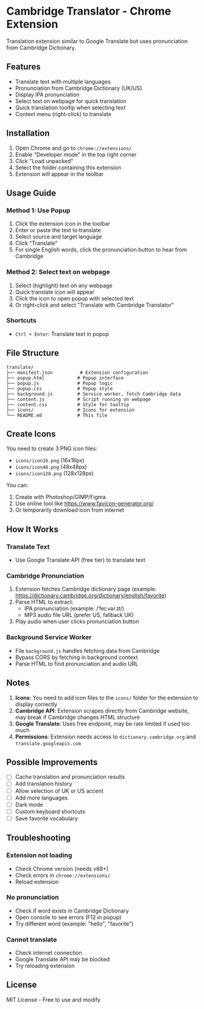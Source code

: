 # Cambridge Translator - Chrome Extension

Translation extension similar to Google Translate but uses pronunciation from Cambridge Dictionary.

## Features

- Translate text with multiple languages
- Pronunciation from Cambridge Dictionary (UK/US)
- Display IPA pronunciation
- Select text on webpage for quick translation
- Quick translation tooltip when selecting text
- Context menu (right-click) to translate

## Installation

1. Open Chrome and go to `chrome://extensions/`
2. Enable "Developer mode" in the top right corner
3. Click "Load unpacked"
4. Select the folder containing this extension
5. Extension will appear in the toolbar

## Usage Guide

### Method 1: Use Popup
1. Click the extension icon in the toolbar
2. Enter or paste the text to translate
3. Select source and target language
4. Click "Translate"
5. For single English words, click the pronunciation button to hear from Cambridge

### Method 2: Select text on webpage
1. Select (highlight) text on any webpage
2. Quick translate icon will appear
3. Click the icon to open popup with selected text
4. Or right-click and select "Translate with Cambridge Translator"

### Shortcuts
- `Ctrl + Enter`: Translate text in popup

## File Structure

```
translate/
├── manifest.json          # Extension configuration
├── popup.html            # Popup interface
├── popup.js              # Popup logic
├── popup.css             # Popup style
├── background.js         # Service worker, fetch Cambridge data
├── content.js            # Script running on webpage
├── content.css           # Style for tooltip
├── icons/                # Icons for extension
└── README.md             # This file
```

## Create Icons

You need to create 3 PNG icon files:
- `icons/icon16.png` (16x16px)
- `icons/icon48.png` (48x48px)
- `icons/icon128.png` (128x128px)

You can:
1. Create with Photoshop/GIMP/Figma
2. Use online tool like https://www.favicon-generator.org/
3. Or temporarily download icon from internet

## How It Works

### Translate Text
- Use Google Translate API (free tier) to translate text

### Cambridge Pronunciation
1. Extension fetches Cambridge dictionary page (example: https://dictionary.cambridge.org/dictionary/english/favorite)
2. Parse HTML to extract:
   - IPA pronunciation (example: /ˈfeɪ.vər.ɪt/)
   - MP3 audio file URL (prefer US, fallback UK)
3. Play audio when user clicks pronunciation button

### Background Service Worker
- File `background.js` handles fetching data from Cambridge
- Bypass CORS by fetching in background context
- Parse HTML to find pronunciation and audio URL

## Notes

1. **Icons**: You need to add icon files to the `icons/` folder for the extension to display correctly
2. **Cambridge API**: Extension scrapes directly from Cambridge website, may break if Cambridge changes HTML structure
3. **Google Translate**: Uses free endpoint, may be rate limited if used too much
4. **Permissions**: Extension needs access to `dictionary.cambridge.org` and `translate.googleapis.com`

## Possible Improvements

- [ ] Cache translation and pronunciation results
- [ ] Add translation history
- [ ] Allow selection of UK or US accent
- [ ] Add more languages
- [ ] Dark mode
- [ ] Custom keyboard shortcuts
- [ ] Save favorite vocabulary

## Troubleshooting

### Extension not loading
- Check Chrome version (needs v88+)
- Check errors in `chrome://extensions/`
- Reload extension

### No pronunciation
- Check if word exists in Cambridge Dictionary
- Open console to see errors (F12 in popup)
- Try different word (example: "hello", "favorite")

### Cannot translate
- Check internet connection
- Google Translate API may be blocked
- Try reloading extension

## License

MIT License - Free to use and modify
